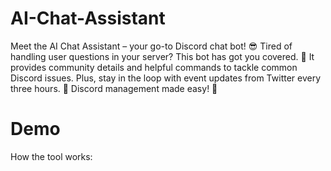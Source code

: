 
# AI-Chat-Assistant 


Meet the AI Chat Assistant – your go-to Discord chat bot! 😎 Tired of handling user questions in your server? This bot has got you covered. 🤖 It provides community details and helpful commands to tackle common Discord issues. Plus, stay in the loop with event updates from Twitter every three hours. 📅 Discord management made easy! 🚀

# Demo
How the tool works:
[](https://github.com/Asinsayedali/AI-ChatAssistant/assets/85584914/663e9f48-2465-42f0-8975-5cd8e05fdd81)

